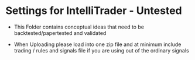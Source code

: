 # Settings for IntelliTrader - Untested

* This Folder contains conceptual ideas that need to be backtested/papertested and validated

* When Uploading please load into one zip file and at minimum include trading / rules and signals file if you are using out of the ordinary signals

